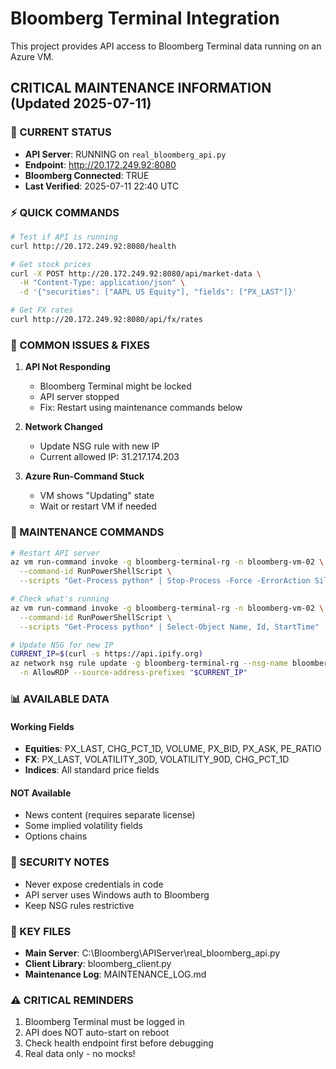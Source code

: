 # Bloomberg Terminal Integration

This project provides API access to Bloomberg Terminal data running on an Azure VM.

## CRITICAL MAINTENANCE INFORMATION (Updated 2025-07-11)

### 🚨 CURRENT STATUS
- **API Server**: RUNNING on `real_bloomberg_api.py`
- **Endpoint**: http://20.172.249.92:8080
- **Bloomberg Connected**: TRUE
- **Last Verified**: 2025-07-11 22:40 UTC

### ⚡ QUICK COMMANDS
```bash
# Test if API is running
curl http://20.172.249.92:8080/health

# Get stock prices
curl -X POST http://20.172.249.92:8080/api/market-data \
  -H "Content-Type: application/json" \
  -d '{"securities": ["AAPL US Equity"], "fields": ["PX_LAST"]}'

# Get FX rates
curl http://20.172.249.92:8080/api/fx/rates
```

### 🔴 COMMON ISSUES & FIXES

1. **API Not Responding**
   - Bloomberg Terminal might be locked
   - API server stopped
   - Fix: Restart using maintenance commands below

2. **Network Changed** 
   - Update NSG rule with new IP
   - Current allowed IP: 31.217.174.203

3. **Azure Run-Command Stuck**
   - VM shows "Updating" state
   - Wait or restart VM if needed

### 🔧 MAINTENANCE COMMANDS
```bash
# Restart API server
az vm run-command invoke -g bloomberg-terminal-rg -n bloomberg-vm-02 \
  --command-id RunPowerShellScript \
  --scripts "Get-Process python* | Stop-Process -Force -ErrorAction SilentlyContinue; cd C:\Bloomberg\APIServer; Start-Process C:\Python311\python.exe -ArgumentList 'real_bloomberg_api.py' -WindowStyle Hidden"

# Check what's running
az vm run-command invoke -g bloomberg-terminal-rg -n bloomberg-vm-02 \
  --command-id RunPowerShellScript \
  --scripts "Get-Process python* | Select-Object Name, Id, StartTime"

# Update NSG for new IP
CURRENT_IP=$(curl -s https://api.ipify.org)
az network nsg rule update -g bloomberg-terminal-rg --nsg-name bloomberg-nsg \
  -n AllowRDP --source-address-prefixes "$CURRENT_IP"
```

### 📊 AVAILABLE DATA

#### Working Fields
- **Equities**: PX_LAST, CHG_PCT_1D, VOLUME, PX_BID, PX_ASK, PE_RATIO
- **FX**: PX_LAST, VOLATILITY_30D, VOLATILITY_90D, CHG_PCT_1D
- **Indices**: All standard price fields

#### NOT Available
- News content (requires separate license)
- Some implied volatility fields
- Options chains

### 🔐 SECURITY NOTES
- Never expose credentials in code
- API server uses Windows auth to Bloomberg
- Keep NSG rules restrictive

### 📁 KEY FILES
- **Main Server**: C:\Bloomberg\APIServer\real_bloomberg_api.py
- **Client Library**: bloomberg_client.py
- **Maintenance Log**: MAINTENANCE_LOG.md

### ⚠️ CRITICAL REMINDERS
1. Bloomberg Terminal must be logged in
2. API does NOT auto-start on reboot
3. Check health endpoint first before debugging
4. Real data only - no mocks!